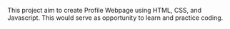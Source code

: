 This project aim to create Profile Webpage using HTML, CSS, and Javascript.
This would serve as opportunity to learn and practice coding.
